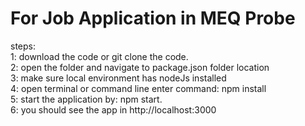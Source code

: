 # For Job Application in MEQ Probe
steps: <br />
1: download the code or git clone the code.<br />
2: open the folder and navigate to package.json folder location<br />
3: make sure local environment has nodeJs installed<br />
4: open terminal or command line enter command: npm install <br />
5: start the application by: npm start.<br />
6: you should see the app in http://localhost:3000<br />
